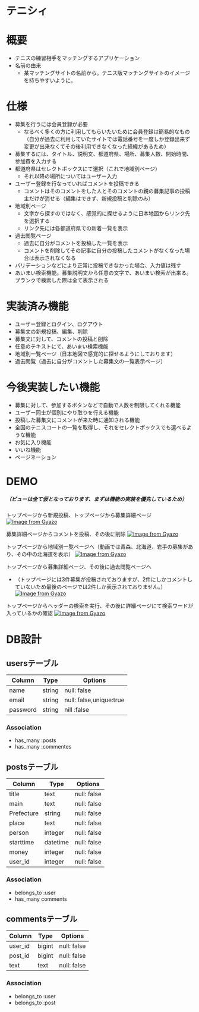 # テニシィ
# 概要
- テニスの練習相手をマッチングするアプリケーション
- 名前の由来
  - 某マッチングサイトの名前から。テニス版マッチングサイトのイメージを持ちやすいように。

# 仕様
- 募集を行うには会員登録が必要
  - なるべく多くの方に利用してもらいたいために会員登録は簡易的なもの（自分が過去に利用していたサイトでは電話番号を一度しか登録出来ず変更が出来なくてその後利用できなくなった経緯があるため）
- 募集するには、タイトル、説明文、都道府県、場所、募集人数、開始時間、参加費を入力する
- 都道府県はセレクトボックスにて選択（これで地域別ページ）
  - それ以降の場所についてはユーザー入力
- ユーザー登録を行なっていればコメントを投稿できる
  - コメントはそのコメントをした人とそのコメントの親の募集記事の投稿主だけが消せる（編集はできず、新規投稿と削除のみ）
- 地域別ページ
  - 文字から探すのではなく、感覚的に探せるように日本地図からリンク先を選択する
  - リンク先には各都道府県での新着一覧を表示
- 過去閲覧ページ
  - 過去に自分がコメントを投稿した一覧を表示
  - コメントを削除してその記事に自分の投稿したコメントがなくなった場合は表示されなくなる
- バリデーションなどにより正常に投稿できなかった場合、入力値は残す
- あいまい検索機能。募集説明文から任意の文字で、あいまい検索が出来る。ブランクで検索した際は全て表示される
# 実装済み機能
- ユーザー登録とログイン、ログアウト
- 募集文の新規投稿、編集、削除
- 募集文に対して、コメントの投稿と削除
- 任意のテキストにて、あいまい検索機能
- 地域別一覧ページ（日本地図で感覚的に探せるようにしております）
- 過去閲覧（過去に自分がコメントした募集文の一覧表示ページ）
# 今後実装したい機能
- 募集に対して、参加するボタンなどで自動で人数を制限してくれる機能
- ユーザー同士が個別にやり取りを行える機能
- 投稿した募集文にコメントが来た時に通知される機能
- 全国のテニスコートの一覧を取得し、それをセレクトボックスでも選べるような機能
- お気に入り機能
- いいね機能
- ページネーション
# DEMO
##### （ビューは全て仮となっております、まずは機能の実装を優先しているため）
トップページから新規投稿、トップページから募集詳細ページ
[![Image from Gyazo](https://i.gyazo.com/4b09a8eac8e26c313f13b3d3df731c85.gif)](https://gyazo.com/4b09a8eac8e26c313f13b3d3df731c85)

募集詳細ページからコメントを投稿、その後に削除
[![Image from Gyazo](https://i.gyazo.com/0d5b32ae2a9a79f4ffdbe943e4fb4412.gif)](https://gyazo.com/0d5b32ae2a9a79f4ffdbe943e4fb4412)

トップページから地域別一覧ページへ（動画では青森、北海道、岩手の募集があり、その中の北海道を表示）
[![Image from Gyazo](https://i.gyazo.com/ef487d92fc27a3eebb4ee9200dcd1715.gif)](https://gyazo.com/ef487d92fc27a3eebb4ee9200dcd1715)

トップページから募集詳細ページ、その後に過去閲覧ページへ
  - （トップページには3件募集が投稿されておりますが、2件にしかコメントしていないため最後のページでは2件しか表示されておりません。）
  [![Image from Gyazo](https://i.gyazo.com/34456f312063640182b87a922be09a21.gif)](https://gyazo.com/34456f312063640182b87a922be09a21)
  
トップページからヘッダーの検索を実行、その後に詳細ページにて検索ワードが入っているかの確認
[![Image from Gyazo](https://i.gyazo.com/07381a783627d56d7014dca769860774.gif)](https://gyazo.com/07381a783627d56d7014dca769860774)
# DB設計
## usersテーブル
|Column|Type|Options|
|------|----|-------|
|name|string|null: false|
|email|string|null: false,unique:true|
|password|string|nill :false|

### Association
- has_many :posts
- has_many :commentes

## postsテーブル
|Column|Type|Options|
|------|----|-------|
|title|text|null: false|
|main|text|null: false|
|Prefecture|string|null: false|
|place|text|null: false|
|person|integer|null: false|
|starttime|datetime|null: false|
|money|integer|null: false|
|user_id|integer|null: false|

### Association
- belongs_to :user
- has_many comments

## commentsテーブル
|Column|Type|Options|
|------|----|-------|
|user_id|bigint|null: false|
|post_id|bigint|null: false|
|text|text|null: false|
### Association
- belongs_to :user
- belongs_to :post
